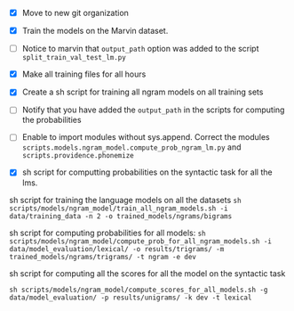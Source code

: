 - [x] Move to new git organization
- [x] Train the models on the Marvin dataset.
- [ ] Notice to marvin that `output_path` option was added to the script `split_train_val_test_lm.py`
- [x] Make all training files for all hours
- [x] Create a sh script for training all ngram models on all training sets
- [ ] Notify that you have added the `output_path` in the scripts for computing the probabilities
- [ ] Enable to import modules without sys.append. Correct the modules `scripts.models.ngram_model.compute_prob_ngram_lm.py` and `scripts.providence.phonemize`
- [x] sh script for computting probabilities on the syntactic task for all the lms.


sh script for training the language models on all the datasets
`sh scripts/models/ngram_model/train_all_ngram_models.sh -i data/training_data -n 2 -o trained_models/ngrams/bigrams`

sh script for computing probabilities for all models:
`sh scripts/models/ngram_model/compute_prob_for_all_ngram_models.sh -i data/model_evaluation/lexical/ -o results/trigrams/ -m trained_models/ngrams/trigrams/ -t ngram -e dev`

sh script for computing all the scores for all the model on the syntactic task

`sh scripts/models/ngram_model/compute_scores_for_all_models.sh -g data/model_evaluation/ -p results/unigrams/ -k dev -t lexical`
